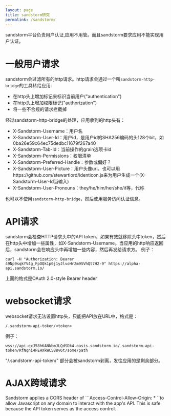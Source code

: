 ```yaml
---
layout: page
title: sandstorm研究
permalink: /sandstorm/
---
```


sandstorm平台负责用户认证,应用不用管。而且sandstorm要求应用不能实现用户认证。

# 一般用户请求
sandstorm会过滤所有的http请求。http请求会通过一个叫`sandstorm-http-bridge`的工具转给应用:
 - 在http头上增加标记来标识当前用户("authentication")
 - 在http头上增加权限标记("authorization")
 - 将一些不合规的请求拦截掉
 
 经过sandstorm-http-bridge的处理，应用收到的http头有：
 - X-Sandstorm-Username：用户名
 - X-Sandstorm-User-Id：用户id，是用户id的SHA256编码的头128个bit，如0ba26e59c64ec75dedbc11679f267a40
 - X-Sandstorm-Tab-Id：当前操作的grain选项卡id
 - X-Sandstorm-Permissions：权限清单
 - X-Sandstorm-Preferred-Handle：参数或偏好？
 - X-Sandstorm-User-Picture：用户头像url。也可以用https://github.com/stewartlord/identicon.js来为用户生成一个(X-Sandstorm-User-Id当输入)
 - X-Sandstorm-User-Pronouns：they/he/him/her/she/it等，代称

也可以不使用`sandstorm-http-bridge`，然后使用服务访问认证信息。

# API请求
sandstorm会检查HTTP请求头中的API token，如果有效就移除头中token，然后在http头中增加一些属性，如X-Sandstorm-Username。当应用的http响应返回后，sandstorm会在响应头中再增加一些内容，然后再发给请求方。
例子：
```
curl -H "Authorization: Bearer 49Np9sqkYV4g_FpOQk1p0j1yJlvoHrZm9SVhQt7H2-9" https://alpha-api.sandstorm.io/
```
上面的格式是OAuth 2.0-style Bearer header

# websocket请求
websocket请求无法设置http头，只能把API放在URL中，格式是：
```
/.sandstorm-api-token/<token>
```
例子：
```
wss://api-qxJ58hKANkbmJLQdSDk4.oasis.sandstorm.io/.sandstorm-api-token/RfNqni4FEHXkWC5B8v6t/some/path
```
 "/.sandstorm-api-token/<token>" 部分会被sandstorm剥离，发往应用的是剩余部分。

# AJAX跨域请求
Sandstorm applies a CORS header of ```Access-Control-Allow-Origin: * ``to allow Javascript on any domain to interact with the app's API. This is safe because the API token serves as the access control.
